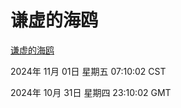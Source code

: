 # 谦虚的海鸥
[谦虚的海鸥](http://219.139.197.74:56308/qxdho/course/base/hotlink/index.php)

2024年 11月 01日 星期五 07:10:02 CST

2024年 10月 31日 星期四 23:10:02 GMT
